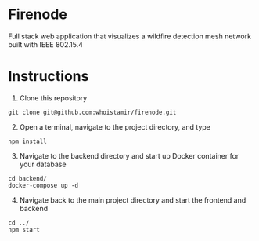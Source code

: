 # Firenode
Full stack web application that visualizes a wildfire detection mesh network built with IEEE 802.15.4

# Instructions

1. Clone this repository
```
git clone git@github.com:whoistamir/firenode.git
```

2. Open a terminal, navigate to the project directory, and type
```
npm install
```

3. Navigate to the backend directory and start up Docker container for your database
```
cd backend/
docker-compose up -d
```

4. Navigate back to the main project directory and start the frontend and backend
```
cd ../
npm start
```


